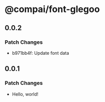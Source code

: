 # @compai/font-glegoo

## 0.0.2

### Patch Changes

- b971bb4f: Update font data

## 0.0.1

### Patch Changes

- Hello, world!
